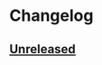 # Changelog

## [Unreleased]

[Unreleased]: https://github.com/53m1k0l0n/FFXIV-LazyLoot/compare/main...dev
